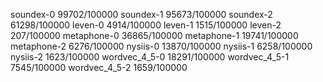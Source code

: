 soundex-0 99702/100000
soundex-1 95673/100000
soundex-2 61298/100000
leven-0 4914/100000
leven-1 1515/100000
leven-2 207/100000
metaphone-0 36865/100000
metaphone-1 19741/100000
metaphone-2 6276/100000
nysiis-0 13870/100000
nysiis-1 6258/100000
nysiis-2 1623/100000
wordvec_4_5-0 18291/100000
wordvec_4_5-1 7545/100000
wordvec_4_5-2 1659/100000
